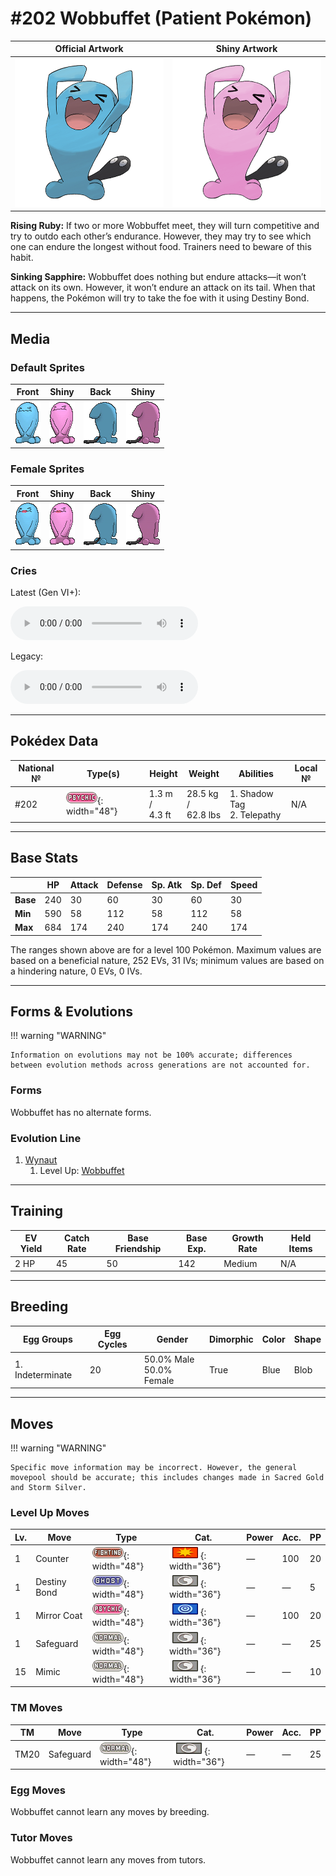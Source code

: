 # #202 Wobbuffet (Patient Pokémon)

| Official Artwork | Shiny Artwork |
|------------------|---------------|
| ![Official Artwork](../assets/sprites/wobbuffet/official.png "Wobbuffet") | ![Shiny Artwork](../assets/sprites/wobbuffet/official_shiny.png "Wobbuffet") |

**Rising Ruby:** If two or more Wobbuffet meet, they will turn competitive and try to outdo each other’s endurance. However, they may try to see which one can endure the longest without food. Trainers need to beware of this habit.

**Sinking Sapphire:** Wobbuffet does nothing but endure attacks—it won’t attack on its own. However, it won’t endure an attack on its tail. When that happens, the Pokémon will try to take the foe with it using Destiny Bond.

---

## Media

### Default Sprites

| Front | Shiny | Back | Shiny |
|-------|-------|------|-------|
| ![Wobbuffet](../assets/sprites/wobbuffet/front.gif "Wobbuffet: Wobbuffet does nothing but endure attacks—it won’t attack on its own. However, it won’t endure an attack on its tail. When that happens, the Pokémon will try to take the foe with it using Destiny Bond.") | ![Wobbuffet](../assets/sprites/wobbuffet/front_shiny.gif "Wobbuffet: Wobbuffet does nothing but endure attacks—it won’t attack on its own. However, it won’t endure an attack on its tail. When that happens, the Pokémon will try to take the foe with it using Destiny Bond.") | ![Wobbuffet](../assets/sprites/wobbuffet/back.gif "Wobbuffet: Wobbuffet does nothing but endure attacks—it won’t attack on its own. However, it won’t endure an attack on its tail. When that happens, the Pokémon will try to take the foe with it using Destiny Bond.") | ![Wobbuffet](../assets/sprites/wobbuffet/back_shiny.gif "Wobbuffet: Wobbuffet does nothing but endure attacks—it won’t attack on its own. However, it won’t endure an attack on its tail. When that happens, the Pokémon will try to take the foe with it using Destiny Bond.") |

### Female Sprites

| Front | Shiny | Back | Shiny |
|-------|-------|------|-------|
| ![Wobbuffet](../assets/sprites/wobbuffet/front_female.gif "Wobbuffet: Wobbuffet does nothing but endure attacks—it won’t attack on its own. However, it won’t endure an attack on its tail. When that happens, the Pokémon will try to take the foe with it using Destiny Bond.") | ![Wobbuffet](../assets/sprites/wobbuffet/front_shiny_female.gif "Wobbuffet: Wobbuffet does nothing but endure attacks—it won’t attack on its own. However, it won’t endure an attack on its tail. When that happens, the Pokémon will try to take the foe with it using Destiny Bond.") | ![Wobbuffet](../assets/sprites/wobbuffet/back_female.gif "Wobbuffet: Wobbuffet does nothing but endure attacks—it won’t attack on its own. However, it won’t endure an attack on its tail. When that happens, the Pokémon will try to take the foe with it using Destiny Bond.") | ![Wobbuffet](../assets/sprites/wobbuffet/back_shiny_female.gif "Wobbuffet: Wobbuffet does nothing but endure attacks—it won’t attack on its own. However, it won’t endure an attack on its tail. When that happens, the Pokémon will try to take the foe with it using Destiny Bond.") |

### Cries

Latest (Gen VI+):

<audio controls>
<source src='../../assets/cries/wobbuffet/latest.ogg' type='audio/ogg'>
  Your browser does not support the audio element.
</audio>

Legacy:

<audio controls>
<source src='../../assets/cries/wobbuffet/legacy.ogg' type='audio/ogg'>
  Your browser does not support the audio element.
</audio>

---

## Pokédex Data

| National № | Type(s) | Height | Weight | Abilities | Local № |
|------------|---------|--------|--------|-----------|---------|
| #202 | ![psychic](../assets/types/psychic.png "Psychic"){: width="48"} | 1.3 m /<br>4.3 ft | 28.5 kg /<br>62.8 lbs | 1. <span class="tooltip" title="Prevents opposing Pokémon from escaping.">Shadow Tag</span><br>2. <span class="tooltip" title="Anticipates an ally’s attack and dodges it.">Telepathy</span> | N/A |

---

## Base Stats
|   | HP | Attack | Defense | Sp. Atk | Sp. Def | Speed |
|---|----|--------|---------|---------|---------|-------|
| **Base** | 240 | 30 | 60 | 30 | 60 | 30 |
| **Min** | 590 | 58 | 112 | 58 | 112 | 58 |
| **Max** | 684 | 174 | 240 | 174 | 240 | 174 |

The ranges shown above are for a level 100 Pokémon. Maximum values are based on a beneficial nature, 252 EVs, 31 IVs; minimum values are based on a hindering nature, 0 EVs, 0 IVs.

---

## Forms & Evolutions

!!! warning "WARNING"

    Information on evolutions may not be 100% accurate; differences between evolution methods across generations are not accounted for.

### Forms

Wobbuffet has no alternate forms.

### Evolution Line

1. [Wynaut](wynaut.md/)
    1. Level Up: [Wobbuffet](wobbuffet.md/)




---

## Training

| EV Yield | Catch Rate | Base Friendship | Base Exp. | Growth Rate | Held Items |
|----------|------------|-----------------|-----------|-------------|------------|
| 2 HP | 45 | 50 | 142 | Medium | N/A |

---

## Breeding

| Egg Groups | Egg Cycles | Gender | Dimorphic | Color | Shape |
|------------|------------|--------|-----------|-------|-------|
| 1. Indeterminate | 20 | 50.0% Male<br>50.0% Female | True | Blue | Blob |

---

## Moves

!!! warning "WARNING"

    Specific move information may be incorrect. However, the general movepool should be accurate; this includes changes made in Sacred Gold and Storm Silver.

### Level Up Moves

| Lv. | Move | Type | Cat. | Power | Acc. | PP |
| --- | --- | --- | --- | --- | --- | --- |
| 1 | <span class="tooltip" title="A retaliation move that counters any physical attack, inflicting double the damage taken.">Counter</span> | ![fighting](../assets/types/fighting.png "Fighting"){: width="48"} | ![physical](../assets/move_category/physical.png "Physical"){: width="36"} | — | 100 | 20 |
| 1 | <span class="tooltip" title="When this move is used, if the user faints, the Pokémon that landed the knockout hit also faints.">Destiny Bond</span> | ![ghost](../assets/types/ghost.png "Ghost"){: width="48"} | ![status](../assets/move_category/status.png "Status"){: width="36"} | — | — | 5 |
| 1 | <span class="tooltip" title="A retaliation move that counters any special attack, inflicting double the damage taken.">Mirror Coat</span> | ![psychic](../assets/types/psychic.png "Psychic"){: width="48"} | ![special](../assets/move_category/special.png "Special"){: width="36"} | — | 100 | 20 |
| 1 | <span class="tooltip" title="The user creates a protective field that prevents status conditions for five turns.">Safeguard</span> | ![normal](../assets/types/normal.png "Normal"){: width="48"} | ![status](../assets/move_category/status.png "Status"){: width="36"} | — | — | 25 |
| 15 | <span class="tooltip" title="The user copies the target’s last move. The move can be used during battle until the Pokémon is switched out.">Mimic</span> | ![normal](../assets/types/normal.png "Normal"){: width="48"} | ![status](../assets/move_category/status.png "Status"){: width="36"} | — | — | 10 |

### TM Moves

| TM | Move | Type | Cat. | Power | Acc. | PP |
| --- | --- | --- | --- | --- | --- | --- |
| TM20 | <span class="tooltip" title="The user creates a protective field that prevents status conditions for five turns.">Safeguard</span> | ![normal](../assets/types/normal.png "Normal"){: width="48"} | ![status](../assets/move_category/status.png "Status"){: width="36"} | — | — | 25 |

### Egg Moves

Wobbuffet cannot learn any moves by breeding.
### Tutor Moves

Wobbuffet cannot learn any moves from tutors.
